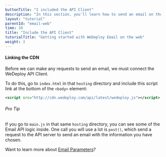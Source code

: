 ```yaml
---
buttonTitle: "I included the API Client"
description: "In this section, you'll learn how to send an email on the web using the WeDeploy API Client."
layout: "tutorial"
parentId: "email-web"
time: 30
title: "Include the API Client"
tutorialTitle: "Getting started with WeDeploy Email on the web"
weight: 3
---
```


#### Linking the CDN

Before we can make any requests to send an email, we must connect the WeDeploy API Client.

To do this, go to `index.html` in that `hosting` directory and include this script link at the bottom of the `<body>` element:

```xml
<script src="http://cdn.wedeploy.com/api/latest/wedeploy.js"></script>
```

<aside>

###### <span class="icon-16-bullhorn"></span> Pro Tip

If you go to `main.js` in that same `hosting` directory, you can see some of the Email API logic inside. One call you will use a lot is `post()`, which send a request to the API server to send an email with the information you have chosen. 

Want to learn more about [Email Parameters](/docs/email/sending-email.html)?

</aside>



      

